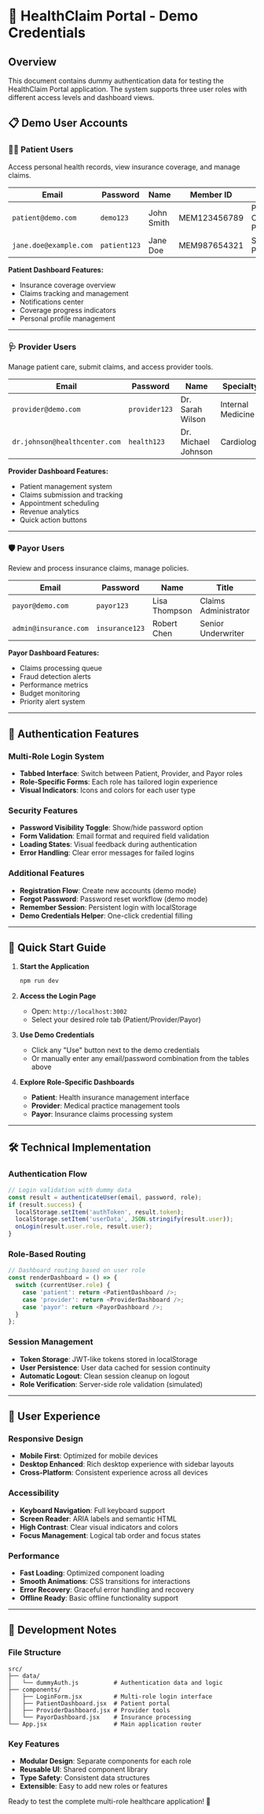 # 🚀 HealthClaim Portal - Demo Credentials

## Overview
This document contains dummy authentication data for testing the HealthClaim Portal application. The system supports three user roles with different access levels and dashboard views.

## 📋 Demo User Accounts

### 👨‍⚕️ Patient Users
Access personal health records, view insurance coverage, and manage claims.

| Email | Password | Name | Member ID | Plan |
|-------|----------|------|-----------|------|
| `patient@demo.com` | `demo123` | John Smith | MEM123456789 | Premium Care Plan |
| `jane.doe@example.com` | `patient123` | Jane Doe | MEM987654321 | Standard Plan |

**Patient Dashboard Features:**
- Insurance coverage overview
- Claims tracking and management  
- Notifications center
- Coverage progress indicators
- Personal profile management

---

### 🩺 Provider Users
Manage patient care, submit claims, and access provider tools.

| Email | Password | Name | Specialty | Clinic |
|-------|----------|------|-----------|--------|
| `provider@demo.com` | `provider123` | Dr. Sarah Wilson | Internal Medicine | Central Medical Center |
| `dr.johnson@healthcenter.com` | `health123` | Dr. Michael Johnson | Cardiology | Heart Health Institute |

**Provider Dashboard Features:**
- Patient management system
- Claims submission and tracking
- Appointment scheduling
- Revenue analytics
- Quick action buttons

---

### 🛡️ Payor Users
Review and process insurance claims, manage policies.

| Email | Password | Name | Title | Company |
|-------|----------|------|--------|---------|
| `payor@demo.com` | `payor123` | Lisa Thompson | Claims Administrator | HealthPlus Insurance |
| `admin@insurance.com` | `insurance123` | Robert Chen | Senior Underwriter | MediCare Plus |

**Payor Dashboard Features:**
- Claims processing queue
- Fraud detection alerts  
- Performance metrics
- Budget monitoring
- Priority alert system

---

## 🔐 Authentication Features

### Multi-Role Login System
- **Tabbed Interface**: Switch between Patient, Provider, and Payor roles
- **Role-Specific Forms**: Each role has tailored login experience
- **Visual Indicators**: Icons and colors for each user type

### Security Features
- **Password Visibility Toggle**: Show/hide password option
- **Form Validation**: Email format and required field validation
- **Loading States**: Visual feedback during authentication
- **Error Handling**: Clear error messages for failed logins

### Additional Features
- **Registration Flow**: Create new accounts (demo mode)
- **Forgot Password**: Password reset workflow (demo mode)  
- **Remember Session**: Persistent login with localStorage
- **Demo Credentials Helper**: One-click credential filling

---

## 🚀 Quick Start Guide

1. **Start the Application**
   ```bash
   npm run dev
   ```

2. **Access the Login Page**
   - Open: `http://localhost:3002`
   - Select your desired role tab (Patient/Provider/Payor)

3. **Use Demo Credentials**
   - Click any "Use" button next to the demo credentials
   - Or manually enter any email/password combination from the tables above

4. **Explore Role-Specific Dashboards**
   - **Patient**: Health insurance management interface
   - **Provider**: Medical practice management tools
   - **Payor**: Insurance claims processing system

---

## 🛠️ Technical Implementation

### Authentication Flow
```javascript
// Login validation with dummy data
const result = authenticateUser(email, password, role);
if (result.success) {
  localStorage.setItem('authToken', result.token);
  localStorage.setItem('userData', JSON.stringify(result.user));
  onLogin(result.user.role, result.user);
}
```

### Role-Based Routing
```javascript
// Dashboard routing based on user role
const renderDashboard = () => {
  switch (currentUser.role) {
    case 'patient': return <PatientDashboard />;
    case 'provider': return <ProviderDashboard />;  
    case 'payor': return <PayorDashboard />;
  }
};
```

### Session Management
- **Token Storage**: JWT-like tokens stored in localStorage
- **User Persistence**: User data cached for session continuity
- **Automatic Logout**: Clean session cleanup on logout
- **Role Verification**: Server-side role validation (simulated)

---

## 📱 User Experience

### Responsive Design
- **Mobile First**: Optimized for mobile devices
- **Desktop Enhanced**: Rich desktop experience with sidebar layouts
- **Cross-Platform**: Consistent experience across all devices

### Accessibility
- **Keyboard Navigation**: Full keyboard support
- **Screen Reader**: ARIA labels and semantic HTML
- **High Contrast**: Clear visual indicators and colors
- **Focus Management**: Logical tab order and focus states

### Performance
- **Fast Loading**: Optimized component loading
- **Smooth Animations**: CSS transitions for interactions  
- **Error Recovery**: Graceful error handling and recovery
- **Offline Ready**: Basic offline functionality support

---

## 🔧 Development Notes

### File Structure
```
src/
├── data/
│   └── dummyAuth.js          # Authentication data and logic
├── components/
│   ├── LoginForm.jsx         # Multi-role login interface
│   ├── PatientDashboard.jsx  # Patient portal
│   ├── ProviderDashboard.jsx # Provider tools
│   └── PayorDashboard.jsx    # Insurance processing
└── App.jsx                   # Main application router
```

### Key Features
- **Modular Design**: Separate components for each role
- **Reusable UI**: Shared component library
- **Type Safety**: Consistent data structures
- **Extensible**: Easy to add new roles or features

Ready to test the complete multi-role healthcare application! 🎉